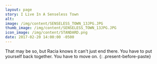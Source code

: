 ```yaml
---
layout: page
story: I Live In A Senseless Town
alt:
image: /img/content/SENSELESS_TOWN_13JPG.JPG
thumb_image: /img/content/SENSELESS_TOWN_13JPG.JPG
icon_image: /img/content/STANDARD.png
date: 2017-02-20 14:00:00 -0500
---
```



That may be so, but Racia knows it can't just end there. You have to put yourself back together. You have to move on.
{: .present-before-paste}